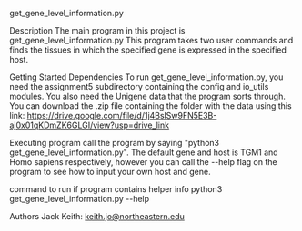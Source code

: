get_gene_level_information.py

Description
The main program in this project is get_gene_level_information.py
This program takes two user commands and finds the 
tissues in which the specified gene is expressed in the
specified host.


Getting Started
Dependencies
To run get_gene_level_information.py, you need the 
assignment5 subdirectory containing the config and io_utils
modules.
You also need the Unigene data that the program sorts through.
You can download the .zip file containing the folder with the data
using this link: https://drive.google.com/file/d/1j4BslSw9FN5E3B-aj0x01qKDmZK6GLGI/view?usp=drive_link





Executing program
call the program by saying "python3 get_gene_level_information.py".
The default gene and host is TGM1 and Homo sapiens respectively,
however you can call the --help flag on the program to see how to 
input your own host and gene.




command to run if program contains helper info
python3 get_gene_level_information.py --help

Authors
Jack Keith: keith.jo@northeastern.edu

